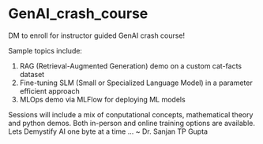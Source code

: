 # GenAI_crash_course
DM to enroll for instructor guided GenAI crash course!

Sample topics include:

1. RAG (Retrieval-Augmented Generation) demo on a custom cat-facts dataset
2. Fine-tuning SLM (Small or Specialized Language Model) in a parameter efficient approach
3. MLOps demo via MLFlow for deploying ML models

Sessions will include a mix of conputational concepts, mathematical theory and python demos. Both in-person and online training options are available.
Lets Demystify AI one byte at a time ...
~ Dr. Sanjan TP Gupta
